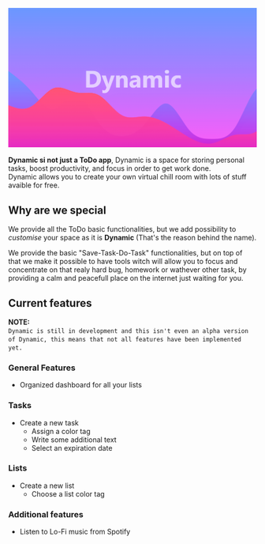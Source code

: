 ![](img/Dynamic_presentation.png)
<!-- green: #89e4a2 -->

__Dynamic si not just a ToDo app__, Dynamic is a space for storing personal tasks, boost productivity, and focus in order to get work done.  
Dynamic allows you to create your own virtual chill room with lots of stuff avaible for free.

## Why are we special

We provide all the ToDo basic functionalities, but we add possibility to _customise_ your space as it is __Dynamic__ (That's the reason behind the name).

We provide the basic "Save-Task-Do-Task" functionalities, but on top of that we make it possible to have tools witch will allow you to focus and concentrate on that realy hard bug, homework or wathever other task, by providing a calm and peacefull place on the internet just waiting for you.

## Current features

__NOTE:__   
`Dynamic is still in development and this isn't even an alpha version of Dynamic, this means that not all features have been implemented yet.`

### General Features
- Organized dashboard for all your lists

### Tasks
- Create a new task
    - Assign a color tag
    - Write some additional text
    - Select an expiration date
### Lists
- Create a new list
    - Choose a list color tag
### Additional features
- Listen to Lo-Fi music from Spotify
